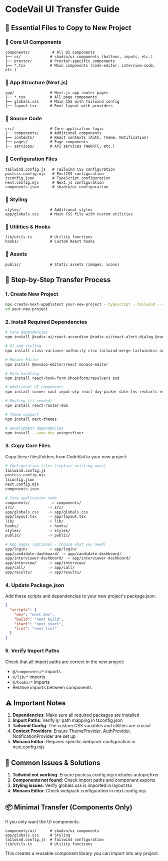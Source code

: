 # CodeVail UI Transfer Guide

## 🎯 Essential Files to Copy to New Project

### 📁 **Core UI Components**
```
components/          # All UI components
├── ui/             # shadcn/ui components (buttons, inputs, etc.)
├── proctor/        # Proctor-specific components
├── *.tsx           # Main components (code-editor, interview-code, etc.)
```

### 📁 **App Structure (Next.js)**
```
app/                # Next.js app router pages
├── *.tsx           # All page components
├── globals.css     # Main CSS with Tailwind config
├── layout.tsx      # Root layout with providers
```

### 📁 **Source Code**
```
src/                # Core application logic
├── components/     # Additional components
├── contexts/       # React contexts (Auth, Theme, Notification)
├── pages/          # Page components
├── services/       # API services (WebRTC, etc.)
```

### 📁 **Configuration Files**
```
tailwind.config.js   # Tailwind CSS configuration
postcss.config.mjs   # PostCSS configuration  
tsconfig.json        # TypeScript configuration
next.config.mjs      # Next.js configuration
components.json      # shadcn/ui configuration
```

### 📁 **Styling**
```
styles/             # Additional styles
app/globals.css     # Main CSS file with custom utilities
```

### 📁 **Utilities & Hooks**
```
lib/utils.ts        # Utility functions
hooks/              # Custom React hooks
```

### 📁 **Assets**
```
public/             # Static assets (images, icons)
```

## 🚀 **Step-by-Step Transfer Process**

### 1. **Create New Project**
```bash
npx create-next-app@latest your-new-project --typescript --tailwind --app
cd your-new-project
```

### 2. **Install Required Dependencies**
```bash
# Core dependencies
npm install @radix-ui/react-accordion @radix-ui/react-alert-dialog @radix-ui/react-aspect-ratio @radix-ui/react-avatar @radix-ui/react-checkbox @radix-ui/react-collapsible @radix-ui/react-context-menu @radix-ui/react-dialog @radix-ui/react-dropdown-menu @radix-ui/react-hover-card @radix-ui/react-label @radix-ui/react-menubar @radix-ui/react-navigation-menu @radix-ui/react-popover @radix-ui/react-progress @radix-ui/react-radio-group @radix-ui/react-scroll-area @radix-ui/react-select @radix-ui/react-separator @radix-ui/react-slider @radix-ui/react-slot @radix-ui/react-switch @radix-ui/react-tabs @radix-ui/react-toast @radix-ui/react-toggle @radix-ui/react-toggle-group @radix-ui/react-tooltip

# UI and styling
npm install class-variance-authority clsx tailwind-merge tailwindcss-animate lucide-react

# Monaco Editor
npm install @monaco-editor/react monaco-editor

# Form handling
npm install react-hook-form @hookform/resolvers zod

# Additional UI components
npm install sonner vaul input-otp react-day-picker date-fns recharts embla-carousel-react

# Routing (if needed)
npm install react-router-dom

# Theme support
npm install next-themes

# Development dependencies
npm install --save-dev autoprefixer
```

### 3. **Copy Core Files**
Copy these files/folders from CodeVail to your new project:

```bash
# Configuration files (replace existing ones)
tailwind.config.js
postcss.config.mjs  
tsconfig.json
next.config.mjs
components.json

# Core application code
components/         -> components/
src/               -> src/
app/globals.css    -> app/globals.css  
app/layout.tsx     -> app/layout.tsx
lib/               -> lib/
hooks/             -> hooks/
styles/            -> styles/
public/            -> public/

# App pages (optional - choose what you need)
app/login/         -> app/login/
app/candidate-dashboard/ -> app/candidate-dashboard/
app/interviewer-dashboard/ -> app/interviewer-dashboard/
app/interview/     -> app/interview/
app/call/          -> app/call/
app/results/       -> app/results/
```

### 4. **Update Package.json**
Add these scripts and dependencies to your new project's package.json:

```json
{
  "scripts": {
    "dev": "next dev",
    "build": "next build", 
    "start": "next start",
    "lint": "next lint"
  }
}
```

### 5. **Verify Import Paths**
Check that all import paths are correct in the new project:
- `@/components/*` imports
- `@/lib/*` imports  
- `@/hooks/*` imports
- Relative imports between components

## ⚠️ **Important Notes**

1. **Dependencies**: Make sure all required packages are installed
2. **Import Paths**: Verify `@/` path mapping in tsconfig.json
3. **Tailwind Config**: The custom CSS variables and utilities are crucial
4. **Context Providers**: Ensure ThemeProvider, AuthProvider, NotificationProvider are set up
5. **Monaco Editor**: Requires specific webpack configuration in next.config.mjs

## 🔧 **Common Issues & Solutions**

1. **Tailwind not working**: Ensure postcss.config.mjs includes autoprefixer
2. **Components not found**: Check import paths and component exports
3. **Styling issues**: Verify globals.css is imported in layout.tsx
4. **Monaco Editor**: Check webpack configuration in next.config.mjs

## 📦 **Minimal Transfer (Components Only)**

If you only want the UI components:
```
components/ui/      # shadcn/ui components
app/globals.css     # Styling
tailwind.config.js  # Tailwind configuration
lib/utils.ts        # Utility functions
```

This creates a reusable component library you can import into any project.
